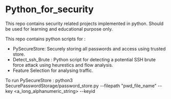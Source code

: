 # Python_for_security
This repo contains security related projects implemented in python. Should be used for learning and educational purpose only.

This repo contains python scripts for :

* PySecureStore: Securely storing all passwords and access using trusted store.
* Detect_ssh_Brute : Python script for detecting a potential SSH brute force attack using heurestics and flow analysis.
* Feature Selection for analysing traffic.

To run PySecureStore : 
python3 SecurePasswordStorage/password_store.py --filepath "pwd_file_name" --key <a_long_alphanumeric_string> --keyid <ID>  
